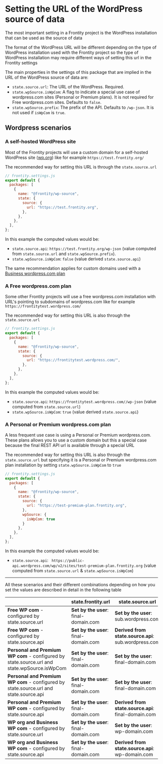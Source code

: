 # Setting the URL of the WordPress source of data

The most important setting in a Frontity project is the WordPress installation that can be used as the source of data

The format of the WordPress URL will be different depending on the type of WordPress installation used with the Frontity project so the type of WordPress installation may require different ways of setting this url in the Frontity settings

The main properties in the settings of this package that are implied in the URL of the WordPress source of data are:

- `state.source.url`:  The URL of the WordPress. Required.
- `state.wpSource.isWpCom`:  A flag to indicate a special use case of wordpress.com sites (Personal or Premium plans). It is not required for Free wordpress.com sites. Defaults to `false`.
- `state.wpSource.prefix`: The prefix of the API. Defaults to `/wp-json`. It is not used if `isWpCom` is `true`.

## Wordpress scenarios

### A self-hosted WordPress site 

Most of the Frontity projects will use a custom domain for a self-hosted WordPress site ([wp.org](http://wp.org/)) like for example `https://test.frontity.org/`

The recommended way for setting this URL is through the `state.source.url`

```javascript
// frontity.settings.js
export default {
  packages: [
    {
      name: "@frontity/wp-source",
      state: {
        source: {
          url: "https://test.frontity.org",
        },
      },
    },
  ],
};
```

In this example the computed values would be:
- `state.source.api`:  `https://test.frontity.org/wp-json` (value computed from `state.source.url` and `state.wpSource.prefix`).
- `state.wpSource.isWpCom`: `false` (value derived `state.source.api`)

The same recommendation applies for custom domains used with a [Business wordpress.com plan](https://wordpress.com/support/business-plan/) 


### A Free wordpress.com plan 

Some other Frontity projects will use a free wordpress.com installation with URL's pointing to subdomains of wordpress.com like for example  `https://frontitytest.wordpress.com/` 

The recommended way for setting this URL is also through the `state.source.url`

```javascript
// frontity.settings.js
export default {
  packages: [
    {
      name: "@frontity/wp-source",
      state: {
        source: {
          url: "https://frontitytest.wordpress.com/",
        },
      },
    },
  ],
};
```

In this example the computed values would be:
- `state.source.api`:  `https://frontitytest.wordpress.com//wp-json` (value computed from `state.source.url`)
- `state.wpSource.isWpCom`: `true` (value derived `state.source.api`)

### A Personal or Premium wordpress.com plan 

A less frequent use case is using a Personal or Premium wordpress.com. These plans allows you to use a custom domain but this a special case because the final REST API url is available through a special URL

The recommended way for setting this URL is also through the `state.source.url` but specifying it is a Personal or Premium wordpress.com plan installation by setting `state.wpSource.isWpCom` to `true`

```javascript
// frontity.settings.js
export default {
  packages: [
    {
      name: "@frontity/wp-source",
      state: {
        source: {
          url: "https://test-premium-plan.frontity.org",
        },
        wpSource: {
          isWpCom: true
        } 
      },
    },
  ],
};
```

In this example the computed values would be:
- `state.source.api`: ` https://public-api.wordpress.com/wp/v2/sites/test-premium-plan.frontity.org` (value computed from `state.source.url` & `state.wpSource.isWpCom`)

---

All these scenarios and their different combinations depending on how you set the values are described in detail in the following table


|                                                                                           | state.frontity.url                    | state.source.url                                     | state.source.api                                                                         | state.source.isWpCom                     |
| ----------------------------------------------------------------------------------------- | ------------------------------------- | ---------------------------------------------------- | ---------------------------------------------------------------------------------------- | ---------------------------------------- |
| **Free WP com** - configured by state.source.url                                          | **Set by the user**: final-domain.com | **Set by the user**: sub.wordpress.com               | **Derived from state.source.url**: sub.wordpress.com/wp-json                             | **Derived from state.source.api**: true  |
| **Free WP com** - configured by state.source.api                                          | **Set by the user**: final-domain.com | **Derived from state.source.api**: sub.wordpress.com | **Set by the user**: public-api.wordpress.com/wp/v2/sites/sub.wordpress.com              | **Derived from state.source.api**: true  |
| **Personal and Premium WP com** - configured by state.source.url and state.wpSource.isWpCom | **Set by the user**: final-domain.com | **Set by the user**: final-domain.com                | **Derived from state.source.url**: public-api.wordpress.com/wp/v2/sites/final-domain.com | **Set by the user**: true                |
| **Personal and Premium WP com** - configured by state.source.url and state.source.api     | **Set by the user**: final-domain.com | **Set by the user**: final-domain.com                | **Set by the user**: public-api.wordpress.com/wp/v2/sites/final-domain.com               | **Derived from state.source.api**: true  |
| **Personal and Premium WP com** - configured by state.source.api                          | **Set by the user**: final-domain.com | **Derived from state.source.api**: final-domain.com  | **Set by the user**: public-api.wordpress.com/wp/v2/sites/final-domain.com               | **Derived from state.source.api**: true  |
| **WP org and Business WP com** - configured by state.source.url                           | **Set by the user**: final-domain.com | **Set by the user**: wp-domain.com                   | **Derived from state.source.url**: wp-domain.com/wp-json                                 | **Derived from state.source.api**: false |
| **WP org and Business WP com** - configured by state.source.api                           | **Set by the user**: final-domain.com | **Derived from state.source.api**: wp-domain.com     | **Set by the user**: wp-domain.com/wp-json                                               | **Derived from state.source.api**: false |

